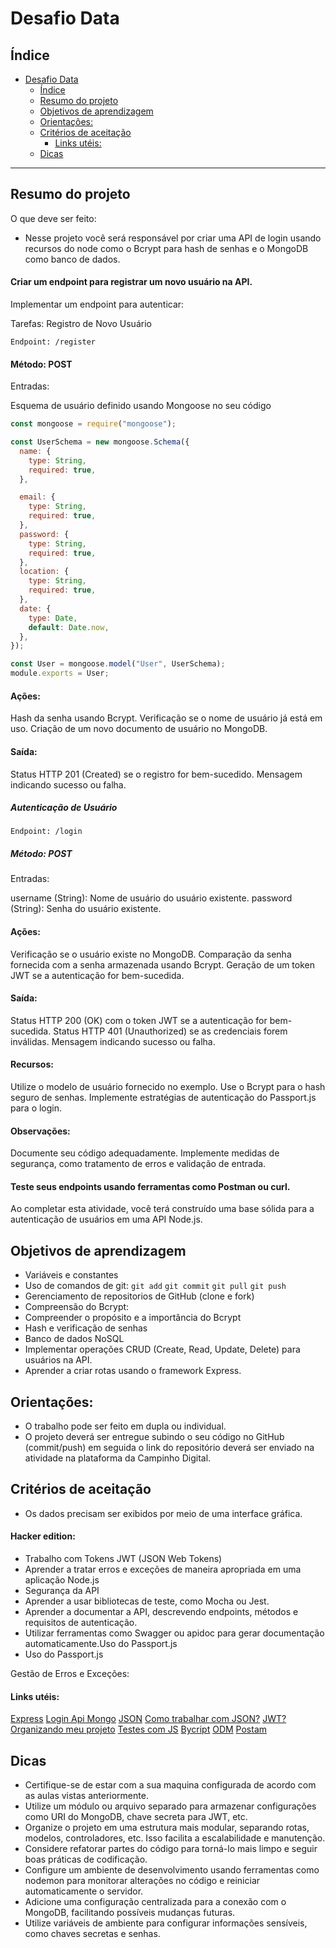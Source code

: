 # Desafio Data

## Índice

- [Desafio Data](#desafio-data)
  - [Índice](#índice)
  - [Resumo do projeto](#resumo-do-projeto)
  - [Objetivos de aprendizagem](#objetivos-de-aprendizagem)
  - [Orientações:](#orientações)
  - [Critérios de aceitação](#critérios-de-aceitação)
      - [Links utéis:](#links-utéis)
  - [Dicas](#dicas)

***

## Resumo do projeto

O que deve ser feito: 

- Nesse projeto você será responsável por criar uma API de login usando recursos do node como o Bcrypt para hash de senhas e o MongoDB como banco de dados.

#### Criar um endpoint para registrar um novo usuário na API.

Implementar um endpoint para autenticar:

Tarefas:
Registro de Novo Usuário

`Endpoint: /register`

#### Método: POST
Entradas:

Esquema de usuário definido usando Mongoose no seu código

~~~javascript
const mongoose = require("mongoose");

const UserSchema = new mongoose.Schema({
  name: {
    type: String,
    required: true,
  },

  email: {
    type: String,
    required: true,
  },
  password: {
    type: String,
    required: true,
  },
  location: {
    type: String,
    required: true,
  },
  date: {
    type: Date,
    default: Date.now,
  },
});

const User = mongoose.model("User", UserSchema);
module.exports = User;
~~~

#### Ações:
Hash da senha usando Bcrypt.
Verificação se o nome de usuário já está em uso.
Criação de um novo documento de usuário no MongoDB.

#### Saída:

Status HTTP 201 (Created) se o registro for bem-sucedido.
Mensagem indicando sucesso ou falha.

##### Autenticação de Usuário

`Endpoint: /login`

##### Método: POST

Entradas:

username (String): Nome de usuário do usuário existente.
password (String): Senha do usuário existente.


#### Ações:

Verificação se o usuário existe no MongoDB.
Comparação da senha fornecida com a senha armazenada usando Bcrypt.
Geração de um token JWT se a autenticação for bem-sucedida.

#### Saída:

Status HTTP 200 (OK) com o token JWT se a autenticação for bem-sucedida.
Status HTTP 401 (Unauthorized) se as credenciais forem inválidas.
Mensagem indicando sucesso ou falha.

#### Recursos:

Utilize o modelo de usuário fornecido no exemplo.
Use o Bcrypt para o hash seguro de senhas.
Implemente estratégias de autenticação do Passport.js para o login.

#### Observações:

Documente seu código adequadamente.
Implemente medidas de segurança, como tratamento de erros e validação de entrada.

#### Teste seus endpoints usando ferramentas como Postman ou curl.

Ao completar esta atividade, você terá construído uma base sólida para a autenticação de usuários em uma API Node.js. 


## Objetivos de aprendizagem
  
- Variáveis e constantes 
- Uso de comandos de git: `git add` `git commit` `git pull` `git push`
- Gerenciamento de repositorios de GitHub (clone e fork)
- Compreensão do Bcrypt:
- Compreender o propósito e a importância do Bcrypt
- Hash e verificação de senhas
- Banco de dados NoSQL
- Implementar operações CRUD (Create, Read, Update, Delete) para usuários na API.
- Aprender a criar rotas usando o framework Express.



## Orientações:

- O trabalho pode ser feito em dupla ou individual.
- O projeto deverá ser entregue subindo o seu código no GitHub (commit/push) em seguida o link do repositório deverá ser enviado na atividade na plataforma da Campinho Digital. 

## Critérios de aceitação

- Os dados precisam ser exibidos por meio de uma interface gráfica. 


#### Hacker edition:

- Trabalho com Tokens JWT (JSON Web Tokens)
- Aprender a tratar erros e exceções de maneira apropriada em uma aplicação Node.js
- Segurança da API
- Aprender a usar bibliotecas de teste, como Mocha ou Jest.
- Aprender a documentar a API, descrevendo endpoints, métodos e requisitos de autenticação.
- Utilizar ferramentas como Swagger ou apidoc para gerar documentação automaticamente.Uso do Passport.js
- Uso do Passport.js

Gestão de Erros e Exceções:
#### Links utéis:
[Express](https://expressjs.com/)
[Login Api Mongo](https://medium.com/@developerom/login-page-with-node-js-and-mongodb-integration-bb1edeae906)
[JSON](https://www.google.com/search?q=o+que+%C3%A9+json&oq=O+QUE+%C3%89+JSON&aqs=chrome.0.69i59j0i512l6j69i60.1993j0j7&sourceid=chrome&ie=UTF-8)
[Como trabalhar com JSON?](https://developer.mozilla.org/pt-BR/docs/Learn/JavaScript/Objects/JSON)
[JWT?](https://www.alura.com.br/artigos/tipos-de-autenticacao?utm_term=&utm_campaign=%5BSearch%5D+%5BPerformance%5D+-+Dynamic+Search+Ads+-+Artigos+e+Conte%C3%BAdos&utm_source=adwords&utm_medium=ppc&hsa_acc=7964138385&hsa_cam=11384329873&hsa_grp=111087461203&hsa_ad=687448474447&hsa_src=g&hsa_tgt=dsa-843358956400&hsa_kw=&hsa_mt=&hsa_net=adwords&hsa_ver=3&gad_source=1&gclid=CjwKCAiA75itBhA6EiwAkho9e8ZAojdzrfJv3Zf7WLgDE49gAIIKCReJ0w4-lI99XA0DjtEnThhoIxoCEvsQAvD_BwE)
[Organizando meu projeto](https://medium.com/@tanooshri24/scalable-project-structure-for-backend-applications-55636326ee37)
[Testes com JS](https://gabrieluizramos.com.br/anatomia-de-um-teste-em-javascript)
[Bycript](https://heynode.com/blog/2020-04/salt-and-hash-passwords-bcrypt/)
[ODM](https://www.freecodecamp.org/portuguese/news/introducao-ao-mongoose-para-mongodb/)
[Postam](https://jera.com.br/blog/5847/desenvolvimento/como-usar-o-postman)



## Dicas

- Certifique-se de estar com a sua maquina configurada de acordo com as aulas vistas anteriormente.
- Utilize um módulo ou arquivo separado para armazenar configurações como URI do MongoDB, chave secreta para JWT, etc.
- Organize o projeto em uma estrutura mais modular, separando rotas, modelos, controladores, etc. Isso facilita a escalabilidade e manutenção.
- Considere refatorar partes do código para torná-lo mais limpo e seguir boas práticas de codificação.
- Configure um ambiente de desenvolvimento usando ferramentas como nodemon para monitorar alterações no código e reiniciar automaticamente o servidor.
- Adicione uma configuração centralizada para a conexão com o MongoDB, facilitando possíveis mudanças futuras.
- Utilize variáveis de ambiente para configurar informações sensíveis, como chaves secretas e senhas.




